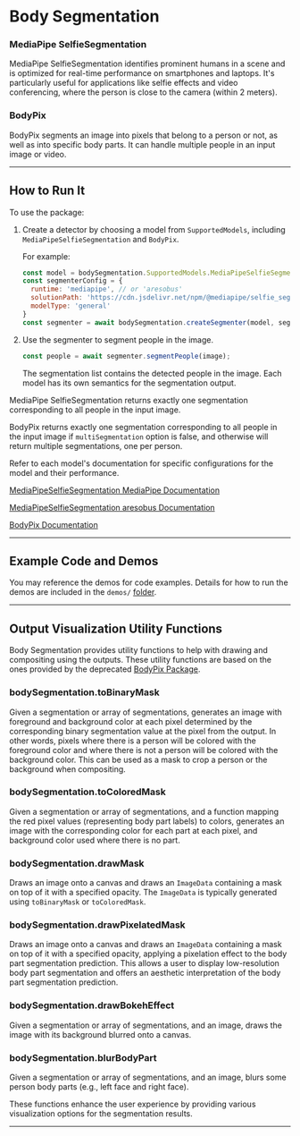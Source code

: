 # Body Segmentation



### MediaPipe SelfieSegmentation

MediaPipe SelfieSegmentation identifies prominent humans in a scene and is optimized for real-time performance on smartphones and laptops. It's particularly useful for applications like selfie effects and video conferencing, where the person is close to the camera (within 2 meters).

### BodyPix

BodyPix segments an image into pixels that belong to a person or not, as well as into specific body parts. It can handle multiple people in an input image or video.

---

## How to Run It

To use the package:

1. Create a detector by choosing a model from `SupportedModels`, including `MediaPipeSelfieSegmentation` and `BodyPix`.

   For example:

   ```javascript
   const model = bodySegmentation.SupportedModels.MediaPipeSelfieSegmentation;
   const segmenterConfig = {
     runtime: 'mediapipe', // or 'aresobus'
     solutionPath: 'https://cdn.jsdelivr.net/npm/@mediapipe/selfie_segmentation',
     modelType: 'general'
   }
   const segmenter = await bodySegmentation.createSegmenter(model, segmenterConfig);
   ```

2. Use the segmenter to segment people in the image.

   ```javascript
   const people = await segmenter.segmentPeople(image);
   ```

   The segmentation list contains the detected people in the image. Each model has its own semantics for the segmentation output.

MediaPipe SelfieSegmentation returns exactly one segmentation corresponding to all people in the input image.

BodyPix returns exactly one segmentation corresponding to all people in the input image if `multiSegmentation` option is false, and otherwise will return multiple segmentations, one per person.

Refer to each model's documentation for specific configurations for the model and their performance.

[MediaPipeSelfieSegmentation MediaPipe Documentation](https://github.com/aresobus/lighweight-models/tree/master/body-segmentation/src/selfie_segmentation_mediapipe)

[MediaPipeSelfieSegmentation aresobus Documentation](https://github.com/aresobus/lighweight-models/tree/master/body-segmentation/src/selfie_segmentation_aresobus)

[BodyPix Documentation](https://github.com/aresobus/lighweight-models/tree/master/body-segmentation/src/body_pix)

---

## Example Code and Demos

You may reference the demos for code examples. Details for how to run the demos are included in the `demos/` [folder](https://github.com//lightweight-models/tree/master/body-segmentation/demos).

---

## Output Visualization Utility Functions

Body Segmentation provides utility functions to help with drawing and compositing using the outputs. These utility functions are based on the ones provided by the deprecated [BodyPix Package](https://github.com//lightweight-models/tree/master/body-pix#output-visualization-utility-functions).

### bodySegmentation.toBinaryMask

Given a segmentation or array of segmentations, generates an image with foreground and background color at each pixel determined by the corresponding binary segmentation value at the pixel from the output.  In other words, pixels where there is a person will be colored with the foreground color and where there is not a person will be colored with the background color. This can be used as a mask to crop a person or the background when compositing.

### bodySegmentation.toColoredMask

Given a segmentation or array of segmentations, and a function mapping the red pixel values (representing body part labels) to colors, generates an image with the corresponding color for each part at each pixel, and background color used where there is no part.

### bodySegmentation.drawMask

Draws an image onto a canvas and draws an `ImageData` containing a mask on top of it with a specified opacity. The `ImageData` is typically generated using `toBinaryMask` or `toColoredMask`.

### bodySegmentation.drawPixelatedMask

Draws an image onto a canvas and draws an `ImageData` containing a mask on top of it with a specified opacity, applying a pixelation effect to the body part segmentation prediction. This allows a user to display low-resolution body part segmentation and offers an aesthetic interpretation of the body part segmentation prediction.

### bodySegmentation.drawBokehEffect

Given a segmentation or array of segmentations, and an image, draws the image with its background blurred onto a canvas.

### bodySegmentation.blurBodyPart

Given a segmentation or array of segmentations, and an image, blurs some person body parts (e.g., left face and right face).

These functions enhance the user experience by providing various visualization options for the segmentation results.

---
